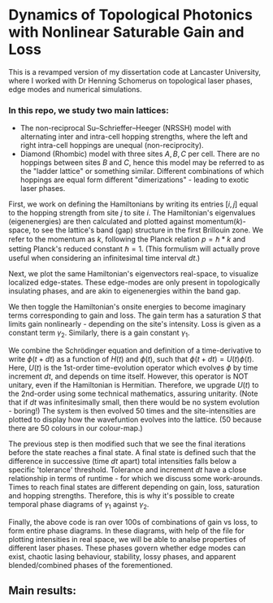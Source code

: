 # Dynamics of Topological Photonics with Nonlinear Saturable Gain and Loss

This is a revamped version of my dissertation code at Lancaster University, where I worked with Dr Henning Schomerus on topological laser phases, edge modes and numerical simulations.

### In this repo, we study two main lattices:
- The non-reciprocal Su–Schrieffer–Heeger (NRSSH) model with alternating inter and intra-cell hopping strengths, where the left and right intra-cell hoppings are unequal (non-reciprocity).
- Diamond (Rhombic) model with three sites $A, B, C$ per cell.
There are no hoppings between sites $B$ and $C$, hence this model may be referred to as the "ladder lattice" or something similar.
Different combinations of which hoppings are equal form different "dimerizations" - leading to exotic laser phases.

First, we work on defining the Hamiltonians by writing its entries $[i, j]$ equal to the hopping strength from site $j$ to site $i$.
The Hamiltonian's eigenvalues (eigenenergies) are then calculated and plotted against momentum($k$)-space, to see the lattice's band (gap) structure in the first Brillouin zone.
We refer to the momentum as $k$, following the Planck relation $p = \hbar * k$ and setting Planck's reduced constant $\hbar = 1$.
(This formulism will actually prove useful when considering an infinitesimal time interval $dt$.)

Next, we plot the same Hamiltonian's eigenvectors real-space, to visualize localized edge-states.
These edge-modes are only present in topologically insulating phases, and are akin to eigenenergies within the band gap.

We then toggle the Hamiltonian's onsite energies to become imaginary terms corresponding to gain and loss.
The gain term has a saturation $S$ that limits gain nonlinearly - depending on the site's intensity.
Loss is given as a constant term $\gamma_2$. Similarly, there is a gain constant $\gamma_1$.

We combine the Schrödinger equation and definition of a time-derivative to write $\phi(t + dt)$ as a function of $H(t)$ and $\phi(t)$, such that $\phi(t + dt) = U(t)\phi(t)$.
Here, $U(t)$ is the 1st-order time-evolution operator which evolves $\phi$ by time increment $dt$, and depends on time itself.
However, this operator is NOT unitary, even if the Hamiltonian is Hermitian.
Therefore, we upgrade $U(t)$ to the 2nd-order using some technical mathematics, assuring unitarity.
(Note that if $dt$ was infinitesimally small, then there would be no system evolution - boring!)
The system is then evolved 50 times and the site-intensities are plotted to display how the wavefuntion evolves into the lattice.
(50 because there are 50 colours in our colour-map.)

The previous step is then modified such that we see the final iterations before the state reaches a final state.
A final state is defined such that the difference in successive (time $dt$ apart) total intensities falls below a specific 'tolerance' threshold.
Tolerance and increment $dt$ have a close relationship in terms of runtime - for which we discuss some work-arounds.
Times to reach final states are different depending on gain, loss, saturation and hopping strengths.
Therefore, this is why it's possible to create temporal phase diagrams of $\gamma_1$ against $\gamma_2$.

Finally, the above code is ran over 100s of combinations of gain vs loss, to form entire phase diagrams.
In these diagrams, with help of the file for plotting intensities in real space, we will be able to analse properties of different laser phases.
These phases govern whether edge modes can exist, chaotic lasing behaviour, stability, lossy phases, and apparent blended/combined phases of the forementioned.


## Main results:
